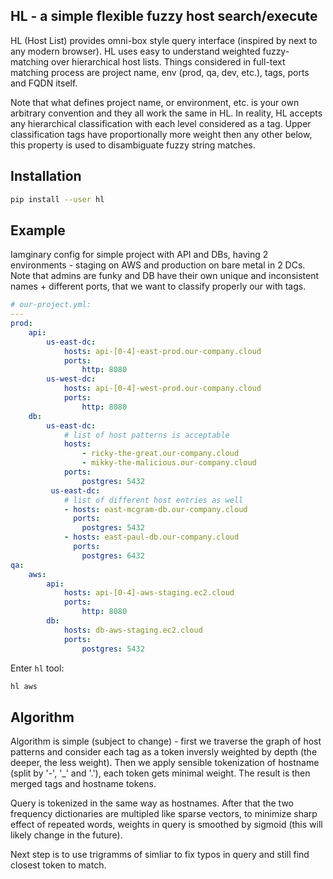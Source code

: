 ## HL - a simple flexible fuzzy host search/execute

HL (Host List) provides omni-box style query interface (inspired by next to any modern browser).
HL uses easy to understand weighted fuzzy-matching over hierarchical host lists. Things considered in full-text matching process are project name, env (prod, qa, dev, etc.), tags, ports and FQDN itself.

Note that what defines project name, or environment, etc. is your own arbitrary convention and they all work the same in HL.
In reality, HL accepts any hierarchical classification with each level considered as a tag. Upper classification tags have proportionally more weight then any other below, this property is used to disambiguate fuzzy string matches.

## Installation 

```sh
pip install --user hl
```

## Example

Iamginary config for simple project with API and DBs, having 2 environments - staging on AWS and production on bare metal in 2 DCs. Note that admins are funky and DB have their own unique and inconsistent names + different ports, that we want to classify properly our with tags.


```yml
# our-project.yml:
---
prod:
    api:
        us-east-dc:
            hosts: api-[0-4]-east-prod.our-company.cloud
            ports:
                http: 8080
        us-west-dc:
            hosts: api-[0-4]-west-prod.our-company.cloud
            ports:
                http: 8080
    db:
        us-east-dc:
            # list of host patterns is acceptable
            hosts:
                - ricky-the-great.our-company.cloud
                - mikky-the-malicious.our-company.cloud
            ports:
                postgres: 5432
         us-east-dc:
            # list of different host entries as well
            - hosts: east-mcgram-db.our-company.cloud
              ports:
                postgres: 5432
            - hosts: east-paul-db.our-company.cloud
              ports:
                postgres: 6432
qa:
    aws:
        api:
            hosts: api-[0-4]-aws-staging.ec2.cloud
            ports:
                http: 8080
        db:
            hosts: db-aws-staging.ec2.cloud
            ports:
                postgres: 5432

```

Enter `hl` tool:
```bash
hl aws

```

## Algorithm

Algorithm is simple (subject to change) - first we traverse the graph of host patterns and consider each tag as a token inversly weighted by depth (the deeper, the less weight). Then we apply sensible tokenization of hostname (split by '-', '_' and '.'), each token gets minimal weight. The result is then merged tags and hostname tokens.

Query is tokenized in the same way as hostnames. After that the two frequency dictionaries are multipled like sparse vectors, to minimize sharp effect of repeated words, weights in query is smoothed by sigmoid (this will likely change in the future).

Next step is to use trigramms of simliar to fix typos in query and still find closest token to match.
